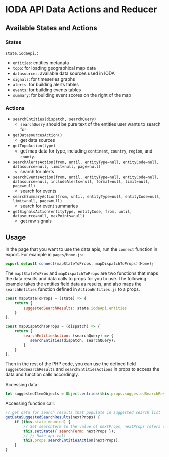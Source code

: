 # IODA API Data Actions and Reducer

## Available States and Actions

### States

`state.iodaApi.`:
- `entities`: entities metadata
- `topo`: for loading geographical map data
- `datasources`: available data sources used in IODA
- `signals`: for timeseries graphs
- `alerts`: for building alerts tables
- `events`: for building events tables
- `summary`: for building event scores on the right of the map

### Actions

- `searchEntities(dispatch, searchQuery)`
    - `searchQuery` should be pure text of the entities user wants to search for
- `getDatasourcesAction()`
    - get data sources
- `getTopoAction(type)`
    - get map data for type, including `continent`, `country`, `region`, and `county`.
- `searchAlertsAction(from, until, entityType=null, entityCode=null, datasource=null, limit=null, page=null) `
    - search for alerts
- `searchEventsAction(from, until, entityType=null, entityCode=null, datasource=null, includeAlerts=null, format=null, limit=null, page=null)`
    - search for events
- `searchSummaryAction(from, until, entityType=null, entityCode=null, limit=null, page=null)`
    - search for event summaries
- `getSignalsAction(entityType, entityCode, from, until, datasource=null, maxPoints=null)`
    - get raw signals

## Usage

In the page that you want to use the data apis, run the `connect` function in
export. For example in `pages/Home.js`:

``` javascript
export default connect(mapStateToProps, mapDispatchToProps)(Home);
```

The `maptStateToPros` and `mapDispatchToProps` are two functions that maps the
data results and data calls to props for you to use. The following example takes
the entities field data as results, and also maps the `searchEntities` function
defined in `ActionEntities.js` to a props.

``` javascript
const mapStateToProps = (state) => {
    return {
        suggestedSearchResults: state.iodaApi.entities
    }
};

const mapDispatchToProps = (dispatch) => {
    return {
        searchEntitiesAction: (searchQuery) => {
           searchEntities(dispatch, searchQuery);
        }
    }
};
```

Then in the rest of the PHP code, you can use the defined field
`suggestedSearchResults` and `searchEntitiesActions` in props to access the data
and function calls accordingly.

Accessing data:
``` javascript
let suggestedItemObjects = Object.entries(this.props.suggestedSearchResults.data);
```

Accessing function call:
``` javascript
// get data for search results that populate in suggested search list
getDataSuggestedSearchResults(nextProps) {
    if (this.state.mounted) {
        // Set searchTerm to the value of nextProps, nextProps refers to the current search string value in the field.
        this.setState({ searchTerm: nextProps });
        // // Make api call
        this.props.searchEntitiesAction(nextProps);
    }
}
```
